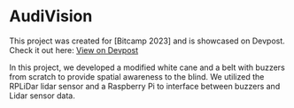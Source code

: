 # AudiVision

This project was created for [Bitcamp 2023] and is showcased on Devpost.  
Check it out here: [View on Devpost](https://devpost.com/software/eyes-change-later)

In this project, we developed a modified white cane and a belt with buzzers from scratch to provide spatial awareness to the blind. We utilized the RPLiDar lidar sensor and a Raspberry Pi to interface between buzzers and Lidar sensor data.
